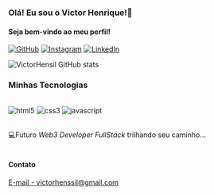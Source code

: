 ### Olá! Eu sou o Victor Henrique!👾
#### Seja bem-vindo ao meu perfil!

[![GitHub](https://img.shields.io/badge/GitHub-100000?style=for-the-badge&logo=github&logoColor=white)](https://github.com/VictorHensil)
[![Instagram](https://img.shields.io/badge/Instagram-E4405F?style=for-the-badge&logo=instagram&logoColor=white)](https://www.instagram.com/victor_hensil?igsh=bGtpZHdhZTQ5eGZz)
[![LinkedIn](https://img.shields.io/badge/LinkedIn-0077B5?style=for-the-badge&logo=linkedin&logoColor=white)](https://www.linkedin.com/in/victor-henrique-357460232)

![VictorHensil GitHub stats](https://github-readme-stats.vercel.app/api?username=victorhensil&show_icons=true&theme=dark)

### Minhas Tecnologias
<div style="display: inline_block"><br/>
    <img aligne="center" alt="html5" src="https://img.shields.io/badge/HTML5-E34F26?style=for-the-badge&logo=html5&logoColor=white"/>
    <img aligne="center" alt="css3" src="https://img.shields.io/badge/CSS3-1572B6?style=for-the-badge&logo=css3&logoColor=white"/>
    <img aligne="center" alt="javascript" src="https://img.shields.io/badge/JavaScript-F7DF1E?style=for-the-badge&logo=javascript&logoColor=black"/>
</div><br/>

💻Futuro _Web3 Developer FullStack_ trilhando seu caminho...
<br/>
<br/>
#### Contato
[E-mail - victorhenssil@gmail.com](mailto:victorhenssil@gmail.com)
